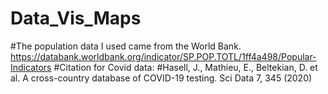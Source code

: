 # Data_Vis_Maps


#The population data I used came from the World Bank. https://databank.worldbank.org/indicator/SP.POP.TOTL/1ff4a498/Popular-Indicators
#Citation for Covid data:
#Hasell, J., Mathieu, E., Beltekian, D. et al. A cross-country database of COVID-19 testing. Sci Data 7, 345 (2020)
